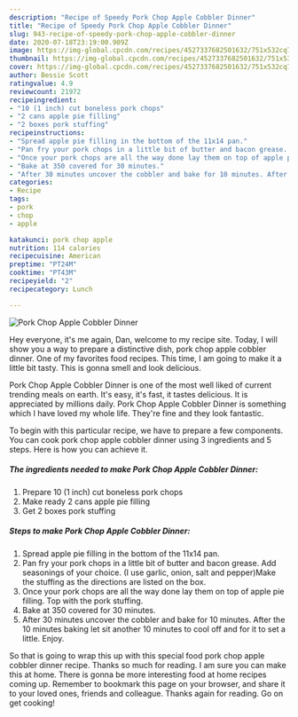 ```yaml
---
description: "Recipe of Speedy Pork Chop Apple Cobbler Dinner"
title: "Recipe of Speedy Pork Chop Apple Cobbler Dinner"
slug: 943-recipe-of-speedy-pork-chop-apple-cobbler-dinner
date: 2020-07-18T23:19:00.909Z
image: https://img-global.cpcdn.com/recipes/4527337682501632/751x532cq70/pork-chop-apple-cobbler-dinner-recipe-main-photo.jpg
thumbnail: https://img-global.cpcdn.com/recipes/4527337682501632/751x532cq70/pork-chop-apple-cobbler-dinner-recipe-main-photo.jpg
cover: https://img-global.cpcdn.com/recipes/4527337682501632/751x532cq70/pork-chop-apple-cobbler-dinner-recipe-main-photo.jpg
author: Bessie Scott
ratingvalue: 4.9
reviewcount: 21972
recipeingredient:
- "10 (1 inch) cut boneless pork chops"
- "2 cans apple pie filling"
- "2 boxes pork stuffing"
recipeinstructions:
- "Spread apple pie filling in the bottom of the 11x14 pan."
- "Pan fry your pork chops in a little bit of butter and bacon grease. Add seasonings of your choice. (I use garlic, onion, salt and pepper)Make the stuffing as the directions are listed on the box."
- "Once your pork chops are all the way done lay them on top of apple pie filling. Top with the pork stuffing."
- "Bake at 350 covered for 30 minutes."
- "After 30 minutes uncover the cobbler and bake for 10 minutes. After the 10 minutes baking let sit another 10 minutes to cool off and for it to set a little. Enjoy."
categories:
- Recipe
tags:
- pork
- chop
- apple

katakunci: pork chop apple 
nutrition: 114 calories
recipecuisine: American
preptime: "PT24M"
cooktime: "PT43M"
recipeyield: "2"
recipecategory: Lunch

---
```



![Pork Chop Apple Cobbler Dinner](https://img-global.cpcdn.com/recipes/4527337682501632/751x532cq70/pork-chop-apple-cobbler-dinner-recipe-main-photo.jpg)

Hey everyone, it's me again, Dan, welcome to my recipe site. Today, I will show you a way to prepare a distinctive dish, pork chop apple cobbler dinner. One of my favorites food recipes. This time, I am going to make it a little bit tasty. This is gonna smell and look delicious.

Pork Chop Apple Cobbler Dinner is one of the most well liked of current trending meals on earth. It's easy, it's fast, it tastes delicious. It is appreciated by millions daily. Pork Chop Apple Cobbler Dinner is something which I have loved my whole life. They're fine and they look fantastic.




To begin with this particular recipe, we have to prepare a few components. You can cook pork chop apple cobbler dinner using 3 ingredients and 5 steps. Here is how you can achieve it.

<!--inarticleads1-->

##### The ingredients needed to make Pork Chop Apple Cobbler Dinner:

1. Prepare 10 (1 inch) cut boneless pork chops
1. Make ready 2 cans apple pie filling
1. Get 2 boxes pork stuffing




<!--inarticleads2-->

##### Steps to make Pork Chop Apple Cobbler Dinner:

1. Spread apple pie filling in the bottom of the 11x14 pan.
1. Pan fry your pork chops in a little bit of butter and bacon grease. Add seasonings of your choice. (I use garlic, onion, salt and pepper)Make the stuffing as the directions are listed on the box.
1. Once your pork chops are all the way done lay them on top of apple pie filling. Top with the pork stuffing.
1. Bake at 350 covered for 30 minutes.
1. After 30 minutes uncover the cobbler and bake for 10 minutes. After the 10 minutes baking let sit another 10 minutes to cool off and for it to set a little. Enjoy.




So that is going to wrap this up with this special food pork chop apple cobbler dinner recipe. Thanks so much for reading. I am sure you can make this at home. There is gonna be more interesting food at home recipes coming up. Remember to bookmark this page on your browser, and share it to your loved ones, friends and colleague. Thanks again for reading. Go on get cooking!
